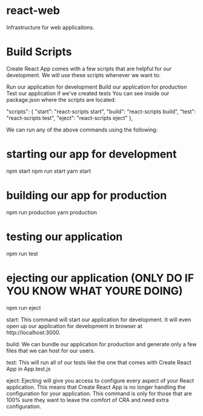 # react-web
Infrastructure for web applicaitons.

# Build Scripts

Create React App comes with a few scripts that are helpful for our development. We will use these scripts whenever we want to:

Run our application for development
Build our application for production
Test our application if we've created tests
You can see inside our package.json where the scripts are located:

"scripts": {
    "start": "react-scripts start",
    "build": "react-scripts build",
    "test": "react-scripts test",
    "eject": "react-scripts eject"
  },

We can run any of the above commands using the following:

# starting our app for development
npm start
npm run start
yarn start

# building our app for production
npm run production
yarn production

# testing our application
npm run test

# ejecting our application (ONLY DO IF YOU KNOW WHAT YOURE DOING)
npm run eject

start: This command will start our application for development. It will even open up our application for development in browser at http://localhost:3000.

build: We can bundle our application for production and generate only a few files that we can host for our users.

test: This will run all of our tests like the one that comes with Create React App in App.test.js

eject: Ejecting will give you access to configure every aspect of your React application. This means that Create React App is no longer handling the configuration for your application. This command is only for those that are 100% sure they want to leave the comfort of CRA and need extra configuration.